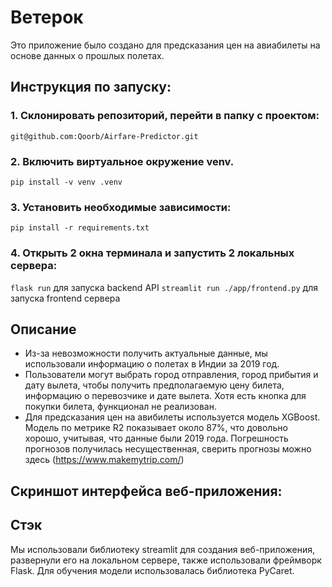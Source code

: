 # Ветерок

Это приложение было создано для предсказания цен на авиабилеты на основе данных о прошлых полетах.

## Инструкция по запуску:
### 1. Склонировать репозиторий, перейти в папку с проектом:
`git@github.com:Qoorb/Airfare-Predictor.git`
### 2. Включить виртуальное окружение venv.
`pip install -v venv .venv`
### 3. Установить необходимые зависимости:
`pip install -r requirements.txt`
### 4. Открыть 2 окна терминала и запустить 2 локальных сервера:
`flask run` для запуска backend API
`streamlit run ./app/frontend.py` для запуска frontend сервера

## Описание

* Из-за невозможности получить актуальные данные, мы использовали информацию о полетах в Индии за 2019 год.
* Пользователи могут выбрать город отправления, город прибытия и дату вылета, чтобы получить предполагаемую цену билета, информацию о перевозчике и дате вылета. Хотя есть кнопка для покупки билета, функционал не реализован.
* Для предсказания цен на авибилеты используется модель XGBoost. Модель по метрике R2 показывает около 87%, что довольно хорошо, учитывая, что данные были 2019 года. Погрешность прогнозов получилась несущественная, сверить прогнозы можно здесь (https://www.makemytrip.com/)

## Скриншот интерфейса веб-приложения:



## Стэк

Мы использовали библиотеку streamlit для создания веб-приложения, развернули его на локальном сервере, также использовали фреймворк Flask. Для обучения модели использовалась библиотека PyCaret.
